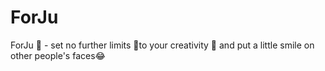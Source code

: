 # ForJu
ForJu 🚀 - set no further limits 🌱to your creativity 👼 and put a little smile on other people's faces😂
